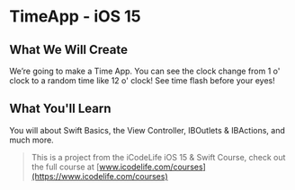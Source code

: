 # TimeApp - iOS 15

## What We Will Create

We’re going to make a Time App. You can see the clock change from 1 o' clock to a random time like 12 o' clock! See time flash before your eyes!

## What You'll Learn

You will about Swift Basics, the View Controller, IBOutlets & IBActions, and much more. 




>This is a project from the iCodeLife iOS 15 & Swift Course, check out the full course at [www.icodelife.com/courses](https://www.icodelife.com/courses)
